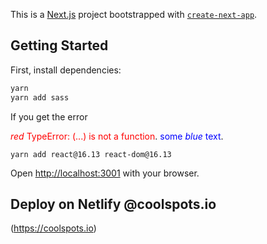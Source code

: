 This is a [Next.js](https://nextjs.org/) project bootstrapped with [`create-next-app`](https://github.com/vercel/next.js/tree/canary/packages/create-next-app).

## Getting Started

First, install dependencies:

```bash
yarn 
yarn add sass
```

If you get the error

<span style="color:red">*red* TypeError: (...) is not a function</span>.
<span style="color:blue">some *blue* text</span>.


```
yarn add react@16.13 react-dom@16.13
```

Open [http://localhost:3001](http://localhost:3001) with your browser.



## Deploy on Netlify @coolspots.io

(https://coolspots.io)

